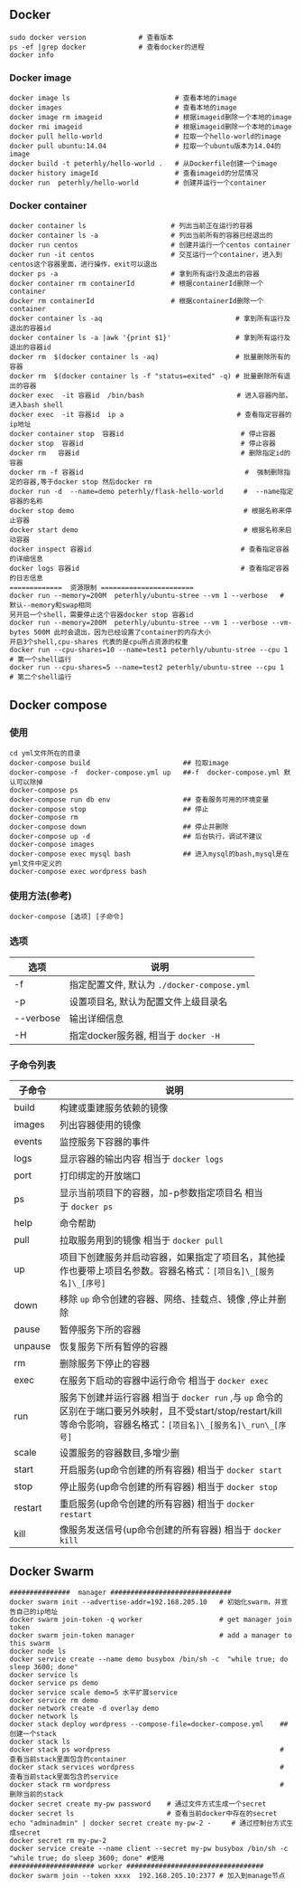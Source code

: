 ## Docker
```
sudo docker version             # 查看版本
ps -ef |grep docker             # 查看docker的进程
docker info
```
### Docker image
```
docker image ls                          # 查看本地的image
docker images                            # 查看本地的image
docker image rm imageid                  # 根据imageid删除一个本地的image
docker rmi imageid						 # 根据imageid删除一个本地的image
docker pull hello-world                  # 拉取一个hello-world的image
docker pull ubuntu:14.04                 # 拉取一个ubuntu版本为14.04的image
docker build -t peterhly/hello-world .   # 从Dockerfile创建一个image
docker history imageId                   # 查看imageid的分层情况
docker run  peterhly/hello-world         # 创建并运行一个container
```
### Docker container
```
docker container ls                     # 列出当前正在运行的容器
docker container ls -a                  # 列出当前所有的容器已经退出的
docker run centos  			            # 创建并运行一个centos container
docker run -it centos                   # 交互运行一个container，进入到centos这个容器里面，进行操作，exit可以退出
docker ps -a                            # 拿到所有运行及退出的容器
docker container rm containerId         # 根据containerId删除一个container
docker rm containerId                   # 根据containerId删除一个container 
docker container ls -aq                                 # 拿到所有运行及退出的容器id
docker container ls -a |awk '{print $1}'                # 拿到所有运行及退出的容器id
docker rm  $(docker container ls -aq)  					# 批量删除所有的容器
docker rm  $(docker container ls -f "status=exited" -q) # 批量删除所有退出的容器
docker exec  -it 容器id  /bin/bash                       # 进入容器内部，进入bash shell
docker exec  -it 容器id  ip a                            # 查看指定容器的ip地址
docker container stop  容器id                             # 停止容器
docker stop  容器id                                       # 停止容器
docker rm   容器id                                        # 删除指定id的容器
docker rm -f 容器id										 #  强制删除指定的容器,等于docker stop 然后docker rm
docker run -d  --name=demo peterhly/flask-hello-world     #  --name指定容器的名称
docker stop demo                                          # 根据名称来停止容器
docker start demo                                         # 根据名称来启动容器
docker inspect 容器id                                     # 查看指定容器的详细信息
docker logs 容器id                                        # 查看指定容器的日志信息
=============  资源限制 =======================
docker run --memory=200M  peterhly/ubuntu-stree --vm 1 --verbose   # 默认--memory和swap相同
另开启一个shell，需要停止这个容器docker stop 容器id
docker run --memory=200M  peterhly/ubuntu-stree --vm 1 --verbose --vm-bytes 500M 此时会退出，因为已经设置了container的内存大小
开启3个shell,cpu-shares 代表的是cpu所占资源的权重
docker run --cpu-shares=10 --name=test1 peterhly/ubuntu-stree --cpu 1   # 第一个shell运行
docker run --cpu-shares=5 --name=test2 peterhly/ubuntu-stree --cpu 1    # 第二个shell运行	
```

## Docker compose
### 使用
```
cd yml文件所在的目录 
docker-compose build                       ## 拉取image
docker-compose -f  docker-compose.yml up   ##-f  docker-compose.yml 默认可以除掉
docker-compose ps 
docker-compose run db env                  ## 查看服务可用的环境变量
docker-compose stop   					   ## 停止
docker-compose rm
docker-compose down                        ## 停止并删除
docker-compose up -d                       ## 后台执行，调试不建议
docker-compose images 
docker-compose exec mysql bash             ## 进入mysql的bash,mysql是在yml文件中定义的
docker-compose exec wordpress bash
```
### 使用方法(参考)
```
docker-compose [选项] [子命令]
```

### 选项

| 选项      | 说明                                        |
| --------- | ------------------------------------------- |
| -f        | 指定配置文件, 默认为 `./docker-compose.yml` |
| -p        | 设置项目名, 默认为配置文件上级目录名        |
| --verbose | 输出详细信息                                |
| -H        | 指定docker服务器, 相当于 `docker -H`        |



### 子命令列表

| 子命令  | 说明                                                         |
| ------- | ------------------------------------------------------------ |
| build   | 构建或重建服务依赖的镜像                                     |
| images  | 列出容器使用的镜像                                           |
| events  | 监控服务下容器的事件                                         |
| logs    | 显示容器的输出内容 相当于 `docker logs`                      |
| port    | 打印绑定的开放端口                                           |
| ps      | 显示当前项目下的容器，加-p参数指定项目名 相当于 `docker ps`  |
| help    | 命令帮助                                                     |
| pull    | 拉取服务用到的镜像 相当于 `docker pull`                      |
| up      | 项目下创建服务并启动容器，如果指定了项目名，其他操作也要带上项目名参数。容器名格式：`[项目名]\_[服务名]\_[序号]` |
| down    | 移除 `up` 命令创建的容器、网络、挂载点、镜像 ,停止并删除     |
| pause   | 暂停服务下所的容器                                           |
| unpause | 恢复服务下所有暂停的容器                                     |
| rm      | 删除服务下停止的容器                                         |
| exec    | 在服务下启动的容器中运行命令 相当于 `docker exec`            |
| run     | 服务下创建并运行容器 相当于 `docker run` ,与 `up` 命令的区别在于端口要另外映射，且不受start/stop/restart/kill等命令影响，容器名格式：`[项目名]\_[服务名]\_run\_[序号]` |
| scale   | 设置服务的容器数目,多增少删                                  |
| start   | 开启服务(up命令创建的所有容器) 相当于 `docker start`         |
| stop    | 停止服务(up命令创建的所有容器) 相当于 `docker stop`          |
| restart | 重启服务(up命令创建的所有容器) 相当于 `docker restart`       |
| kill    | 像服务发送信号(up命令创建的所有容器) 相当于 `docker kill`    |

## Docker Swarm
```
###############  manager ##############################
docker swarm init --advertise-addr=192.168.205.10   # 初始化swarm，并宣告自己的ip地址
docker swarm join-token -q worker                   # get manager join token
docker swarm join-token manager                     # add a manager to this swarm
docker node ls
docker service create --name demo busybox /bin/sh -c  "while true; do sleep 3600; done"
docker service ls 
docker service ps demo 
docker service scale demo=5 水平扩展service
docker service rm demo 
docker network create -d overlay demo
docker network ls
docker stack deploy wordpress --compose-file=docker-compose.yml    ## 创建一个stack
docker stack ls
docker stack ps wordpress          								   # 查看当前stack里面包含的container
docker stack services wordpress                                    # 查看当前stack里面包含的service
docker stack rm wordpress                                          # 删除当前的stack
docker secret create my-pw password    # 通过文件方式生成一个secret
docker secret ls                       # 查看当前docker中存在的secret
echo "adminadmin" | docker secret create my-pw-2 -     # 通过控制台方式生成secret 
docker secret rm my-pw-2
docker service create --name client --secret my-pw busybox /bin/sh -c  "while true; do sleep 3600; done" #使用
##################### worker ##################################
docker swarm join --token xxxx  192.168.205.10:2377 # 加入到manage节点
```

